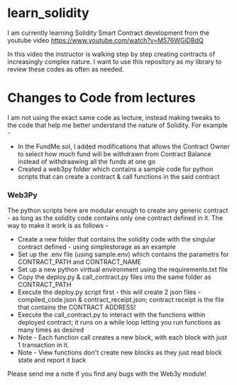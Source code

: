 # learn_solidity
I am currently learning Solidity Smart Contract development from the youtube video https://www.youtube.com/watch?v=M576WGiDBdQ

In this video the instructor is walking step by step creating contracts of increasingly complex nature. I want to use this repository as my library to review these codes as often as needed.

# Changes to Code from lectures
I am not using the exact same code as lecture, instead making tweaks to the code that help me better understand the nature of Solidity. For example -

* In the FundMe.sol, I added modifications that allows the Contract Owner to select how much fund will be withdrawn from Contract Balance instead of withdraawing all the funds at one go
* Created a web3py folder which contains a sample code for python scripts that can create a contract & call functions in the said contract

### Web3Py
The python scripts here are modular enough to create any generic contract - as long as the solidity code contains only one contract defined in it. The way to make it work is as follows - 
* Create a new folder that contains the solidity code with the singular contract defined - using simplestorage as an example
* Set up the .env file (using sample.env) which contains the parametrs for CONTRACT_PATH and CONTRACT_NAME
* Set up a new python virttual environment using the requirements.txt file
* Copy the deploy.py & call_contract.py files into the same folder as CONTRACT_PATH
* Execute the deploy.py script first - this will create 2 json files - compiled_code.json & contract_receipt.json; contract receipt is the file that contains the CONTRACT ADDRESS!
* Execute the call_contract.py to interact with the functions within deployed contract; it runs on a while loop letting you run functions as many times as desired
* Note - Each function call creates a new block, with each block with just 1 transaction in it. 
* Note - View functions don't create new blocks as they just read block state and report it back

Please send me a note if you find any bugs with the Web3y module!
